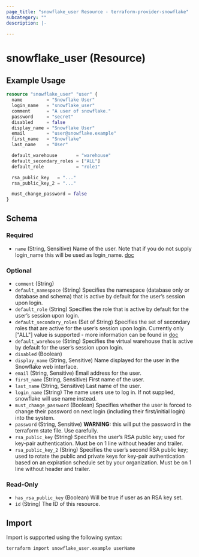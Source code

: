```yaml
---
page_title: "snowflake_user Resource - terraform-provider-snowflake"
subcategory: ""
description: |-
  
---
```


# snowflake_user (Resource)



## Example Usage

```terraform
resource "snowflake_user" "user" {
  name         = "Snowflake User"
  login_name   = "snowflake_user"
  comment      = "A user of snowflake."
  password     = "secret"
  disabled     = false
  display_name = "Snowflake User"
  email        = "user@snowflake.example"
  first_name   = "Snowflake"
  last_name    = "User"

  default_warehouse       = "warehouse"
  default_secondary_roles = ["ALL"]
  default_role            = "role1"

  rsa_public_key   = "..."
  rsa_public_key_2 = "..."

  must_change_password = false
}
```

<!-- schema generated by tfplugindocs -->
## Schema

### Required

- `name` (String, Sensitive) Name of the user. Note that if you do not supply login_name this will be used as login_name. [doc](https://docs.snowflake.net/manuals/sql-reference/sql/create-user.html#required-parameters)

### Optional

- `comment` (String)
- `default_namespace` (String) Specifies the namespace (database only or database and schema) that is active by default for the user’s session upon login.
- `default_role` (String) Specifies the role that is active by default for the user’s session upon login.
- `default_secondary_roles` (Set of String) Specifies the set of secondary roles that are active for the user’s session upon login. Currently only ["ALL"] value is supported - more information can be found in [doc](https://docs.snowflake.com/en/sql-reference/sql/create-user#optional-object-properties-objectproperties)
- `default_warehouse` (String) Specifies the virtual warehouse that is active by default for the user’s session upon login.
- `disabled` (Boolean)
- `display_name` (String, Sensitive) Name displayed for the user in the Snowflake web interface.
- `email` (String, Sensitive) Email address for the user.
- `first_name` (String, Sensitive) First name of the user.
- `last_name` (String, Sensitive) Last name of the user.
- `login_name` (String) The name users use to log in. If not supplied, snowflake will use name instead.
- `must_change_password` (Boolean) Specifies whether the user is forced to change their password on next login (including their first/initial login) into the system.
- `password` (String, Sensitive) **WARNING:** this will put the password in the terraform state file. Use carefully.
- `rsa_public_key` (String) Specifies the user’s RSA public key; used for key-pair authentication. Must be on 1 line without header and trailer.
- `rsa_public_key_2` (String) Specifies the user’s second RSA public key; used to rotate the public and private keys for key-pair authentication based on an expiration schedule set by your organization. Must be on 1 line without header and trailer.

### Read-Only

- `has_rsa_public_key` (Boolean) Will be true if user as an RSA key set.
- `id` (String) The ID of this resource.

## Import

Import is supported using the following syntax:

```shell
terraform import snowflake_user.example userName
```
